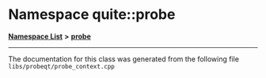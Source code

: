

# Namespace quite::probe



[**Namespace List**](namespaces.md) **>** [**probe**](namespacequite_1_1probe_1_1_0d93.md)







































































------------------------------
The documentation for this class was generated from the following file `libs/probeqt/probe_context.cpp`

